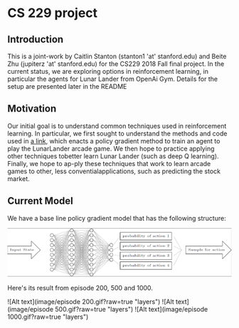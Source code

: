 # CS 229 project

## Introduction

This is a joint-work by Caitlin Stanton (stanton1 'at' stanford.edu) and Beite Zhu (jupiterz 'at' stanford.edu) for the CS229 2018 Fall final project. In the current status, we are exploring options in reinforcement learning, in particular the agents for Lunar Lander from OpenAi Gym. Details for the setup are presented later in the README

## Motivation

Our initial goal is to understand common techniques used in reinforcement learning.  In particular, we first sought to understand the methods and code used in [a link](https://medium.com/@gabogarza/deep-reinforcement-learning-policy-gradients-8f6df70404e6?fbclid=IwAR1mO7reVWv9ldNfBCWyTqHGZjvtMIGtGjfi1oV8sRrSpfSi5lCZHePZ1Ts}{medium.com/@gabogarza/deep-reinforcement-learning-policy-gradients), which enacts a policy gradient method to train an agent to play the LunarLander arcade game.  We then hope to practice applying other techniques tobetter learn Lunar Lander (such as deep Q learning).  Finally, we hope to ap-ply these techniques that work to learn arcade games to other, less conventialapplications, such as predicting the stock market.

## Current Model

We have a base line policy gradient model that has the following structure:

![Alt text](image/layers.PNG?raw=true "layers")

Here's its result from episode 200, 500 and 1000.

![Alt text](image/episode 200.gif?raw=true "layers") 
![Alt text](image/episode 500.gif?raw=true "layers") 
![Alt text](image/episode 1000.gif?raw=true "layers")

